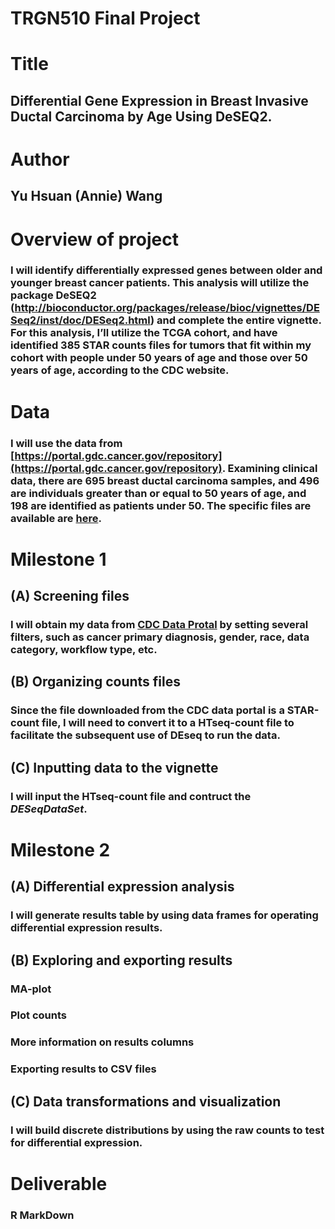 # TRGN510 Final Project

# Title

## Differential Gene Expression in Breast Invasive Ductal Carcinoma by Age Using DeSEQ2.


# Author

## Yu Hsuan (Annie) Wang


# Overview of project

### I will identify differentially expressed genes between older and younger breast cancer patients. This analysis will utilize the package DeSEQ2 (http://bioconductor.org/packages/release/bioc/vignettes/DESeq2/inst/doc/DESeq2.html) and complete the entire vignette. For this analysis, I’ll utilize the TCGA cohort, and have identified 385 STAR counts files for tumors that fit within my cohort with people under 50 years of age and those over 50 years of age, according to the CDC website.

# Data

### I will use the data from [https://portal.gdc.cancer.gov/repository](https://portal.gdc.cancer.gov/repository). Examining clinical data, there are 695 breast ductal carcinoma samples, and 496 are individuals greater than or equal to 50 years of age, and 198 are identified as patients under 50. The specific files are available are [here](https://portal.gdc.cancer.gov/repository?facetTab=cases&filters=%7B%22op%22%3A%22and%22%2C%22content%22%3A%5B%7B%22content%22%3A%7B%22field%22%3A%22cases.case_id%22%2C%22value%22%3A%5B%22set_id%3AegaBY4QBHCyNF9U_zGgg%22%5D%7D%2C%22op%22%3A%22IN%22%7D%2C%7B%22op%22%3A%22in%22%2C%22content%22%3A%7B%22field%22%3A%22files.access%22%2C%22value%22%3A%5B%22open%22%5D%7D%7D%2C%7B%22op%22%3A%22in%22%2C%22content%22%3A%7B%22field%22%3A%22files.analysis.workflow_type%22%2C%22value%22%3A%5B%22STAR%20-%20Counts%22%5D%7D%7D%2C%7B%22op%22%3A%22in%22%2C%22content%22%3A%7B%22field%22%3A%22files.data_category%22%2C%22value%22%3A%5B%22transcriptome%20profiling%22%5D%7D%7D%2C%7B%22op%22%3A%22in%22%2C%22content%22%3A%7B%22field%22%3A%22files.data_format%22%2C%22value%22%3A%5B%22tsv%22%5D%7D%7D%2C%7B%22op%22%3A%22in%22%2C%22content%22%3A%7B%22field%22%3A%22files.experimental_strategy%22%2C%22value%22%3A%5B%22RNA-Seq%22%5D%7D%7D%5D%7D&searchTableTab=cases).

# Milestone 1

## (A) Screening files

### I will obtain my data from [CDC Data Protal](https://portal.gdc.cancer.gov/repository) by setting several filters, such as cancer primary diagnosis, gender, race, data category, workflow type, etc.

## (B) Organizing counts files

### Since the file downloaded from the CDC data portal is a STAR-count file, I will need to convert it to a HTseq-count file to facilitate the subsequent use of DEseq to run the data.

## (C) Inputting data to the vignette

### I will input the HTseq-count file and contruct the *DESeqDataSet*.

# Milestone 2

## (A) Differential expression analysis

### I will generate results table by using data frames for operating differential expression results.

## (B) Exploring and exporting results

### MA-plot

### Plot counts

### More information on results columns

### Exporting results to CSV files

## (C) Data transformations and visualization

### I will build discrete distributions by using the raw counts to test for differential expression.


# Deliverable

### R MarkDown
